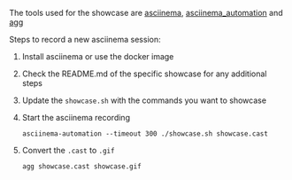 The tools used for the showcase are [asciinema](https://asciinema.org/), [asciinema_automation](https://github.com/PierreMarchand20/asciinema_automation) and [agg](https://docs.asciinema.org/manual/agg/)

Steps to record a new asciinema session:

1. Install asciinema or use the docker image
2. Check the README.md of the specific showcase for any additional steps
3. Update the `showcase.sh` with the commands you want to showcase
4. Start the asciinema recording

   `asciinema-automation --timeout 300 ./showcase.sh showcase.cast`

5. Convert the `.cast` to `.gif`

   `agg showcase.cast showcase.gif`
